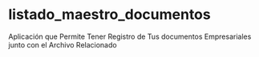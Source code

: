 # listado_maestro_documentos
Aplicación que Permite Tener Registro de Tus documentos Empresariales junto con el Archivo Relacionado
